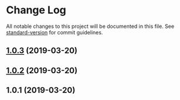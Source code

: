 # Change Log

All notable changes to this project will be documented in this file. See [standard-version](https://github.com/conventional-changelog/standard-version) for commit guidelines.

## [1.0.3](https://github.com/xiaolei/ic-single/compare/v1.0.2...v1.0.3) (2019-03-20)



## [1.0.2](https://github.com/xiaolei/ic-single/compare/v1.0.1...v1.0.2) (2019-03-20)



<a name="1.0.1"></a>
## 1.0.1 (2019-03-20)
